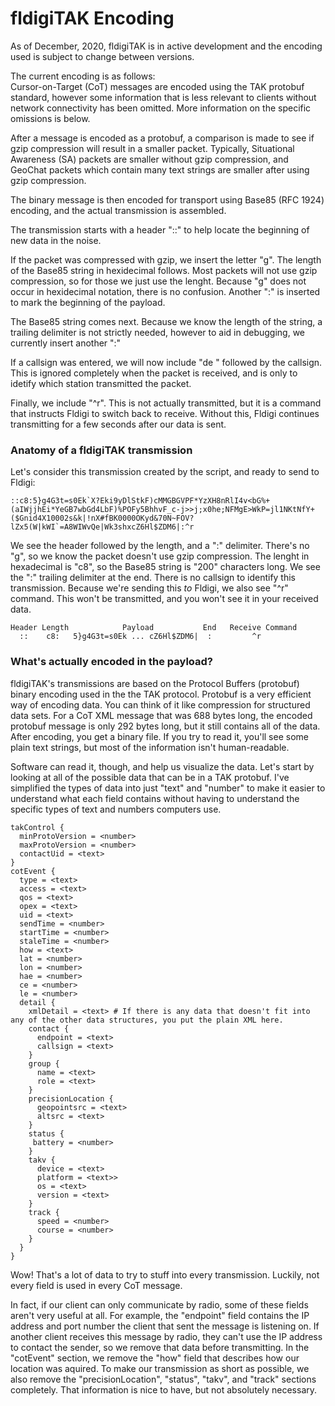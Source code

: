 # fldigiTAK Encoding
As of December, 2020, fldigiTAK is in active development and the encoding used is subject to change between versions.

The current encoding is as follows:  
Cursor-on-Target (CoT) messages are encoded using the TAK protobuf standard, however some information that is less relevant to clients without network connectivity has been omitted.  More information on the specific omissions is below.

After a message is encoded as a protobuf, a comparison is made to see if gzip compression will result in a smaller packet.  Typically, Situational Awareness (SA) packets are smaller without gzip compression, and GeoChat packets which contain many text strings are smaller after using gzip compression.

The binary message is then encoded for transport using Base85 (RFC 1924) encoding, and the actual transmission is assembled.

The transmission starts with a header "::" to help locate the beginning of new data in the noise.

If the packet was compressed with gzip, we insert the letter "g".  The length of the Base85 string in hexidecimal follows.  Most packets will not use gzip compression, so for those we just use the lenght.  Because "g" does not occur in hexidecimal notation, there is no confusion. Another ":" is inserted to mark the beginning of the payload.

The Base85 string comes next.  Because we know the length of the string, a trailing delimiter is not strictly needed, however to aid in debugging, we currently insert another ":"

If a callsign was entered, we will now include "de " followed by the callsign.  This is ignored completely when the packet is received, and is only to idetify which station transmitted the packet.

Finally, we include "^r".  This is not actually transmitted, but it is a command that instructs Fldigi to switch back to receive.  Without this, Fldigi continues transmitting for a few seconds after our data is sent.

### Anatomy of a fldigiTAK transmission
Let's consider this transmission created by the script, and ready to send to Fldigi:
```
::c8:5}g4G3t=s0Ek`X?Eki9yDlStkF)cMMGBGVPF*YzXH8nRlI4v<bG%+(aIWjjhEi*YeGB7wbGd4LbF)%POFy5BhhvF_c-j>>j;x0he;NFMgE>WkP=jl1NKtNfY+($Gnid4X10002s&k|!nX#fBK0000OKyd&70N~FOV?lZx5(W|kWI`=A8WIWvQe|Wk3shxcZ6Hl$ZDM6|:^r
```
We see the header followed by the length, and a ":" delimiter.  There's no "g", so we know the packet doesn't use gzip compression.  The lenght in hexadecimal is "c8", so the Base85 string is "200" characters long.  We see the ":" trailing delimiter at the end.  There is no callsign to identify this transmission.  Because we're sending this _to_ Fldigi, we also see "^r" command.  This won't be transmitted, and you won't see it in your received data.
```
Header Length            Payload           End   Receive Command
  ::    c8:   5}g4G3t=s0Ek ... cZ6Hl$ZDM6|  :         ^r
```

### What's actually encoded in the payload?
fldigiTAK's transmissions are based on the Protocol Buffers (protobuf) binary encoding used in the the TAK protocol.  Protobuf is a very efficient way of encoding data.  You can think of it like compression for structured data sets.  For a CoT XML message that was 688 bytes long, the encoded protobuf message is only 292 bytes long, but it still contains all of the data.  After encoding, you get a binary file.  If you try to read it, you'll see some plain text strings, but most of the information isn't human-readable.

Software can read it, though, and help us visualize the data.  Let's start by looking at all of the possible data that can be in a TAK protobuf.  I've simplified the types of data into just "text" and "number" to make it easier to understand what each field contains without having to understand the specific types of text and numbers computers use.
```
takControl {
  minProtoVersion = <number>
  maxProtoVersion = <number>
  contactUid = <text>
}
cotEvent {
  type = <text>
  access = <text>
  qos = <text>
  opex = <text>
  uid = <text>
  sendTime = <number>
  startTime = <number>
  staleTime = <number>
  how = <text>
  lat = <number>
  lon = <number>
  hae = <number>
  ce = <number>
  le = <number>
  detail {
    xmlDetail = <text> # If there is any data that doesn't fit into any of the other data structures, you put the plain XML here.
    contact {
      endpoint = <text>
      callsign = <text>
    }
    group {
      name = <text>
      role = <text>
    }
    precisionLocation {
      geopointsrc = <text>
      altsrc = <text>
    }
    status {
     battery = <number>
    }
    takv {
      device = <text>
      platform = <text>>
      os = <text>
      version = <text>
    }
    track {
      speed = <number>
      course = <number>
    }
  }  
}
```
Wow! That's a lot of data to try to stuff into every transmission.  Luckily, not every field is used in every CoT message.

In fact, if our client can only communicate by radio, some of these fields aren't very useful at all.  For example, the "endpoint" field contains the IP address and port number the client that sent the message is listening on.  If another client receives this message by radio, they can't use the IP address to contact the sender, so we remove that data before transmitting.  In the "cotEvent" section, we remove the "how" field that describes how our location was aquired.  To make our transmission as short as possible, we also remove the "precisionLocation", "status", "takv", and "track" sections completely.  That information is nice to have, but not absolutely necessary.

